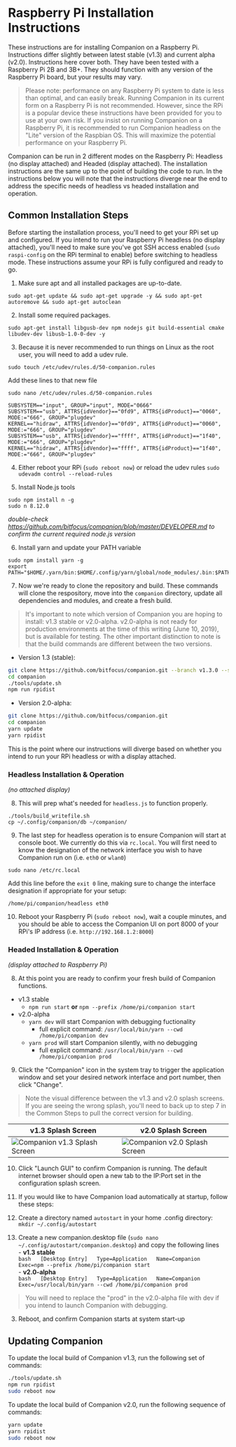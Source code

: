 # Raspberry Pi Installation Instructions
These instructions are for installing Companion on a Raspberry Pi. Instructions differ slightly between latest stable (v1.3) and current alpha (v2.0). Instructions here cover both. They have been tested with a Raspberry Pi 2B and 3B+. They should function with any version of the Raspberry Pi board, but your results may vary.

> Please note: performance on any Raspberry Pi system to date is less than optimal, and can easily break. Running Companion in its current form on a Raspberry Pi is not recommended. However, since the RPi is a popular device these instructions have been provided for you to use at your own risk. If you insist on running Companion on a Raspberry Pi, it is recommended to run Companion headless on the "Lite" version of the Raspbian OS. This will maximize the potential performance on your Raspberry Pi.

Companion can be run in 2 different modes on the Raspberry Pi: Headless (no display attached) and Headed (display attached). The installation instructions are the same up to the point of building the code to run. In the instructions below you will note that the instructions diverge near the end to address the specific needs of headless vs headed installation and operation.

## Common Installation Steps
Before starting the installation process, you'll need to get your RPi set up and configured. If you intend to run your Raspberry Pi headless (no display attached), you'll need to make sure you've got SSH access enabled (`sudo raspi-config` on the RPi terminal to enable) before switching to headless mode. These instructions assume your RPi is fully configured and ready to go.

1. Make sure apt and all installed packages are up-to-date.
```
sudo apt-get update && sudo apt-get upgrade -y && sudo apt-get autoremove && sudo apt-get autoclean
```

2. Install some required packages.
```
sudo apt-get install libgusb-dev npm nodejs git build-essential cmake libudev-dev libusb-1.0-0-dev -y
```

3. Because it is never recommended to run things on Linux as the root user, you will need to add a udev rule.
```
sudo touch /etc/udev/rules.d/50-companion.rules
```
Add these lines to that new file
```
sudo nano /etc/udev/rules.d/50-companion.rules
```
```
SUBSYSTEM=="input", GROUP="input", MODE="0666"
SUBSYSTEM=="usb", ATTRS{idVendor}=="0fd9", ATTRS{idProduct}=="0060", MODE:="666", GROUP="plugdev"
KERNEL=="hidraw", ATTRS{idVendor}=="0fd9", ATTRS{idProduct}=="0060", MODE:="666", GROUP="plugdev"
SUBSYSTEM=="usb", ATTRS{idVendor}=="ffff", ATTRS{idProduct}=="1f40", MODE:="666", GROUP="plugdev"
KERNEL=="hidraw", ATTRS{idVendor}=="ffff", ATTRS{idProduct}=="1f40", MODE:="666", GROUP="plugdev"
```

4. Either reboot your RPi (`sudo reboot now`) or reload the udev rules `sudo udevadm control --reload-rules`

5. Install Node.js tools
```
sudo npm install n -g
sudo n 8.12.0
```
*double-check https://github.com/bitfocus/companion/blob/master/DEVELOPER.md to confirm the current required node.js version*

6. Install yarn and update your PATH variable
```
sudo npm install yarn -g
export PATH="$HOME/.yarn/bin:$HOME/.config/yarn/global/node_modules/.bin:$PATH"
```

7. Now we're ready to clone the repository and build. These commands will clone the respository, move into the `companion` directory, update all dependencies and modules, and create a fresh build.
> It's important to note which version of Companion you are hoping to install: v1.3 stable or v2.0-alpha. v2.0-alpha is not ready for production environments at the time of this writing (June 10, 2019), but is available for testing. The other important distinction to note is that the build commands are different between the two versions.

* Version 1.3 (stable):
```bash
git clone https://github.com/bitfocus/companion.git --branch v1.3.0 --single-branch
cd companion
./tools/update.sh
npm run rpidist
```
* Version 2.0-alpha:
```bash
git clone https://github.com/bitfocus/companion.git
cd companion
yarn update
yarn rpidist
```

This is the point where our instructions will diverge based on whether you intend to run your RPi headless or with a display attached.

### Headless Installation & Operation
_(no attached display)_

8. This will prep what's needed for `headless.js` to function properly.
```
./tools/build_writefile.sh
cp ~/.config/companion/db ~/companion/
```

9. The last step for headless operation is to ensure Companion will start at console boot. We currently do this via `rc.local`. You will first need to know the designation of the network interface you wish to have Companion run on (i.e. `eth0` or `wlan0`)
```
sudo nano /etc/rc.local
```
Add this line before the `exit 0` line, making sure to change the interface designation if appropriate for your setup:
```
/home/pi/companion/headless eth0
```

10. Reboot your Raspberry Pi (`sudo reboot now`), wait a couple minutes, and you should be able to access the Companion UI on port 8000 of your RPi's IP address (i.e. `http://192.168.1.2:8000`)

### Headed Installation & Operation
_(display attached to Raspberry Pi)_

8. At this point you are ready to confirm your fresh build of Companion functions.
  * v1.3 stable
    * `npm run start` **or** `npm --prefix /home/pi/companion start`
  * v2.0-alpha
    * `yarn dev` will start Companion with debugging fuctionality
      * full explicit command: `/usr/local/bin/yarn --cwd /home/pi/companion dev`
    * `yarn prod` will start Companion silently, with no debugging
      * full explicit command: `/usr/local/bin/yarn --cwd /home/pi/companion prod`

9. Click the "Companion" icon in the system tray to trigger the application window and set your desired network interface and port number, then click "Change".
> Note the visual difference between the v1.3 and v2.0 splash screens. If you are seeing the wrong splash, you'll need to back up to step 7 in the Common Steps to pull the correct version for building.

| v1.3 Splash Screen | v2.0 Splash Screen |
| --- | --- |
| ![Companion v1.3 Splash Screen](https://github.com/jarodwsams/companion/blob/master/documentation/images/companion-splash-1.3.png?raw=true) | ![Companion v2.0 Splash Screen](https://github.com/jarodwsams/companion/blob/master/documentation/images/companion-splash-2.0.png?raw=true) |

10. Click "Launch GUI" to confirm Companion is running. The default internet browser should open a new tab to the IP:Port set in the configuration splash screen.

11. If you would like to have Companion load automatically at startup, follow these steps:
  1. Create a directory named `autostart` in your home .config directory: `mkdir ~/.config/autostart`
  2. Create a new companion.desktop file (`sudo nano ~/.config/autostart/companion.desktop`) and copy the following lines  
    - **v1.3 stable**  
    ```bash  
    [Desktop Entry]  
    Type=Application  
    Name=Companion  
    Exec=npm --prefix /home/pi/companion start
    ```  
    - **v2.0-alpha**  
    ```bash  
    [Desktop Entry]  
    Type=Application  
    Name=Companion  
    Exec=/usr/local/bin/yarn --cwd /home/pi/companion prod
    ```
>You will need to replace the "prod" in the v2.0-alpha file with dev if you intend to launch Companion with debugging.

  3. Reboot, and confirm Companion starts at system start-up


## Updating Companion
To update the local build of Companion v1.3, run the following set of commands:
```bash
./tools/update.sh
npm run rpidist
sudo reboot now
```

To update the local build of Companion v2.0, run the following sequence of commands:
```bash
yarn update
yarn rpidist
sudo reboot now
```
